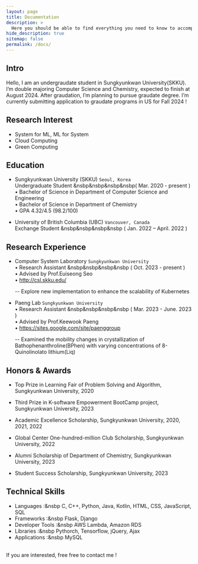 ```yaml
---
layout: page
title: Documentation
description: >
  Here you should be able to find everything you need to know to accomplish the most common tasks when blogging with Hydejack.
hide_description: true
sitemap: false
permalink: /docs/
---
```


## Intro
Hello, I am an undergraudate student in Sungkyunkwan University(SKKU). I’m double majoring Computer Science and Chemistry, expected to finish at August 2024. After graudation, I’m planning to pursue graudate degree. I’m currently submitting application to graudate programs in US for Fall 2024 !

## Research Interest
* System for ML, ML for System
* Cloud Computing
* Green Computing 

## Education
* Sungkyunkwan University (SKKU) `Seoul, Korea` <br>
    Undergraduate Student &nsbp&nsbp&nsbp&nsbp( Mar. 2020 - present ) <br>
    • Bachelor of Science in Department of Computer Science and Engineering <br>
    •	Bachelor of Science in Department of Chemistry <br>
    •	GPA 4.32/4.5 (98.2/100) <br>

* University of British Columbia (UBC) `Vancouver, Canada` <br>
    Exchange Student &nsbp&nsbp&nsbp&nsbp ( Jan. 2022 – April. 2022 ) <br>

## Research Experience
* Computer System Laboratory `Sungkyunkwan University` <br>
   • Research Assistant &nsbp&nsbp&nsbp&nsbp ( Oct. 2023 - present )  <br>
   • Advised by Prof.Euiseong Seo <br>
   • http://csl.skku.edu/ <br>

  -- Explore new implementation to enhance the scalability of Kubernetes

* Paeng Lab `Sungkyunkwan University` <br>
   • Research Assistant &nsbp&nsbp&nsbp&nsbp ( Mar. 2023 - June. 2023 ) <br>
   • Advised by Prof.Keewook Paeng <br>
   • https://sites.google.com/site/paenggroup <br>

  -- Examined the mobility changes in crystallization of Bathophenanthroline(BPhen) with varying concentrations of 8-Quinolinolato lithium(Liq)

## Honors & Awards
* Top Prize in Learning Fair of Problem Solving and Algorithm, Sungkyunkwan University, 2020 <br>
* Third Prize in K-software Empowerment BootCamp project, Sungkyunkwan University, 2023 <br>

* Academic Excellence Scholarship, Sungkyunkwan University, 2020, 2021, 2022 <br>
* Global Center One-hundred-million Club Scholarship, Sungkyunkwan University, 2022 <br>
* Alumni Scholarship of Department of Chemistry, Sungkyunkwan University, 2023 <br>
* Student Success Scholarship, Sungkyunkwan University, 2023 <br>

## Technical Skills
* Languages :&nsbp
  C, C++, Python, Java, Kotlin, HTML, CSS, JavaScript, SQL <br>
* Frameworks :&nsbp
  Flask, Django <br>
* Developer Tools :&nsbp
  AWS Lambda, Amazon RDS <br>
* Libraries :&nsbp
  Pythorch, Tensorflow, jQuery, Ajax <br>
* Applications :&nsbp
  MySQL <br>

<br>
If you are interested, free free to contact me !
<br>
    
<!--
Here you should be able to find everything you need to know to accomplish the most common tasks when blogging with Hydejack.
Should you think something is missing, [please let me know](mailto:mail@qwtel.com).
Should you discover a mistake in the docs (or a bug in general) feel free to [open an issue](https://github.com/hydecorp/hydejack/issues) on GitHub.

While this manual tries to be beginner-friendly, as a user of Jekyll it is assumed that you are comfortable running shell commands and editing text files.
{:.note}


## Getting started
* [Install]{:.heading.flip-title} --- How to install and run Hydejack.
* [Upgrade]{:.heading.flip-title} --- You can skip this if you haven't used Hydejack before.
* [Config]{:.heading.flip-title} --- Once Jekyll is running you can start editing your config file.
{:.related-posts.faded}

## Using Hydejack
* [Basics]{:.heading.flip-title} --- How to add different types of content.
* [Writing]{:.heading.flip-title} --- Producing markdown content for Hydejack.
* [Scripts]{:.heading.flip-title} --- How to include 3rd party scripts on your site.
* [Build]{:.heading.flip-title} --- How to build the static files for deployment.
* [Advanced]{:.heading.flip-title} --- Guides for more advanced tasks.
{:.related-posts.faded}

## Other
* [LICENSE]{:.heading.flip-title} --- The license of this project.
* [NOTICE]{:.heading.flip-title} --- Parts of this program are provided under separate licenses.
* [CHANGELOG]{:.heading.flip-title} --- Version history of Hydejack.
{:.related-posts.faded}

[install]: install.md
[upgrade]: upgrade.md
[config]: config.md
[basics]: basics.md
[writing]: writing.md
[scripts]: scripts.md
[build]: build.md
[advanced]: advanced.md
[LICENSE]: ../LICENSE.md
[NOTICE]: ../NOTICE.md
[CHANGELOG]: ../CHANGELOG.md
-->